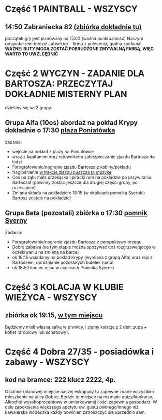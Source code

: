 # Część 1 PAINTBALL - WSZYSCY
## 14:50 Zabraniecka 82 [(zbiórka dokładnie tu)](https://www.google.com/maps/place/Paintball+Warszawa+Hala+Labsektor/@52.261981,21.0685549,261a,35y,292.21h,8.88t/data=!3m1!1e3!4m12!1m6!3m5!1s0x471ecb5cf4a4b665:0x4197eac84cfaf00f!2sPaintball+Warszawa+Hala+Labsektor!8m2!3d52.2622001!4d21.0675929!3m4!1s0x471ecb5cf4a4b665:0x4197eac84cfaf00f!8m2!3d52.2622001!4d21.0675929?hl=pl-PL)
początek gry jest planowany na 15:00 (ważna punktualność)
Naszym gospodarzem będzie Labsektor - firma z polecenia, godna zaufania!
**WAŻNE: BUTY MOGĄ ZOSTAĆ POBRUDZONE ZMYWALNĄ FARBĄ, WIĘC WARTO TO UWZLGĘDNIĆ**

# Część 2 WYCZYN - ZADANIE DLA BARTOSZA: PRZECZYTAJ DOKŁADNIE MISTERNY PLAN
dzielimy się na 2 grupy:

## Grupa Alfa (10os) abordaż na pokład Krypy dokładnie o 17:30 [plaża Poniatówka](https://goo.gl/maps/XhDhY8UgNV4Xkude7) 
zadania: 
- wejście na pokład z plaży na Poniatówce
- wraz z kapitanem oraz ratownikiem zabezpieczanie zjazdu Bartosza do łodzi 
- Forografowanie/nagranie zjazdu Bartosza z kabiny/pokładu
- Nagłośnienie [w trakcie zjazdu puszcza tą muzykę](https://www.youtube.com/watch?v=U9FzgsF2T-s)
- Coś na ząb: mała przekąska i piracki rum na pokładzie po przywitaniu Bartosza! (powinny zostać jeszcze dla drugiej części grupy, po przesiadce)
- Zmiana składu na pokładzie o 18:15 (w okolicach pomnika Syernki) Bartosz zostaje na pokładzie!

## Grupa Beta (pozostali) zbiórka o 17:30 [pomnik Syerny](https://www.google.pl/maps/place/Pomnik+Syreny/@52.2402618,21.0298929,716m/data=!3m2!1e3!4b1!4m5!3m4!1s0x471ecc5a1192af11:0x11cb947e1c335fb8!8m2!3d52.2402618!4d21.0320816)
Zadania:
- Forografowanie/nagranie zjazdu Bartosza z perspektywy brzegu.
- Dobra zabawa (na tym etapie można spożywać coś rozgrzewającego w oczekiwaniu na zmianę na barce)
- ok 18:15 wsiadamy na pokład Krypy (wymiana z grupą Alfa) oraz rejs z Bartoszem, opróżnianie pozostałych butelek rumu!
- ok 18:50 koniec rejsu w okolicach Pomnika Syernki

# Część 3 KOLACJA W KLUBIE WIEŻYCA - WSZYSCY
## zbiórka ok 19:15, [w tym miejscu](https://www.google.com/maps/place/Klub+Wie%C5%BCyca/@52.2327881,21.0246812,717m/data=!3m2!1e3!4b1!4m5!3m4!1s0x471eccf7a3ddf803:0x8a8e21678b518509!8m2!3d52.2328533!4d21.0268323?hl=pl-PL)
Będziemy mieli własną salkę w piwnicy, i zjemy kolację z 2 dań: zupa + kotlet (drobiowy lub schabowy).


# Część 4 Dobra 27/35 - posiadówka i zabawy - WSZYSCY
## kod na bramce: 222 klucz 2222, 4p.
Ostatnie (planowe) miejsce naszej eskapady to zapewne znane wszystkim mieszkanie na ulicy Dobrej.
Będzie to miejsce na rozmaite quizy/konkursy.
Alkochol wysokoprocentowy w umiarkowanej ilości zapewnia gospodarz.
W celu zapokojenia większego apetytu ew. gustu piwnego/innego niż kawalerska wódeczka każdy powinien zatroszczyć się uprzednio sam.
